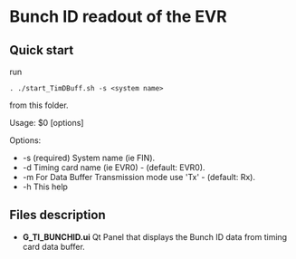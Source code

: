 # Bunch ID readout of the EVR
## Quick start
run 

    . ./start_TimDBuff.sh -s <system name>
from this folder.

Usage: $0 [options]

Options:
- -s <system name>     (required) System name (ie FIN).
- -d <EVR name>        Timing card name (ie EVR0) - (default: EVR0).
- -m <signal mode>     For Data Buffer Transmission mode use 'Tx' - (default: Rx).
- -h                   This help


## Files description
- __G_TI_BUNCHID.ui__  Qt Panel that displays the Bunch ID data from timing card data buffer.
